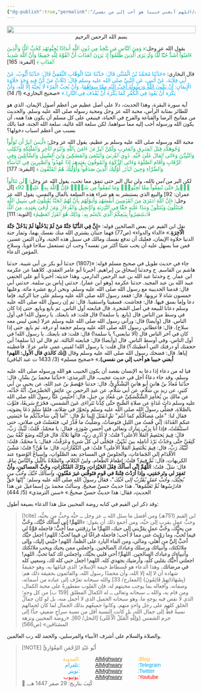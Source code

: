 ```yaml
---
{"dg-publish":true,"permalink":"/مقالات/اللهم أبغني حبيبا هو أحب إلي من نفسي 📝/","tags":["حلاوة_الإيمان","محبة_الله","الإيمان"],"noteIcon":"✨"}
---
```



<div style=" display: flex; justify-content: center;">
<img style="width:100%; object-fit: cover; object-position: bottom;" src="https://images.unsplash.com/photo-1590414979948-0839c609c2db?q=80&w=687&auto=format&fit=crop&ixlib=rb-4.1.0&ixid=M3wxMjA3fDB8MHxwaG90by1wYWdlfHx8fGVufDB8fHx8fA%3D%3D"/>
</div>
<center>بسم الله الرحمن الرحيم</center>

يقول الله عز وجل:<font color="#00b050">﴿ وَمِنَ ٱلنَّاسِ مَن يَتَّخِذُ مِن دُونِ ٱللَّهِ أَندَادٗا يُحِبُّونَهُمۡ كَحُبِّ ٱللَّهِۖ وَٱلَّذِينَ ءَامَنُوٓاْ أَشَدُّ حُبّٗا لِّلَّهِۗ وَلَوۡ يَرَى ٱلَّذِينَ ظَلَمُوٓاْ إِذۡ يَرَوۡنَ ٱلۡعَذَابَ أَنَّ ٱلۡقُوَّةَ لِلَّهِ جَمِيعٗا وَأَنَّ ٱللَّهَ شَدِيدُ ٱلۡعَذَابِ ﴾</font> [البقرة: 165]

قال البخاري:
<font color="#00b0f0">«حَدَّثَنَا مُحَمَّدُ بْنُ الْمُثَنَّى قَالَ: حَدَّثَنَا عَبْدُ الْوَهَّابِ الثَّقَفِيُّ قَالَ: حَدَّثَنَا أَيُّوبُ، عَنْ أَبِي قِلَابَةَ، عَنْ أَنَسٍ، عَنِ النَّبِيِّ صلى الله عليه وسلم قَالَ: (‌ثَلَاثٌ ‌مَنْ ‌كُنَّ ‌فِيهِ وَجَدَ حَلَاوَةَ الْإِيمَانِ: <u>أَنْ يَكُونَ اللَّهُ وَرَسُولُهُ أَحَبَّ إِلَيْهِ مِمَّا سِوَاهُمَ</u>ا، وَأَنْ يُحِبَّ الْمَرْءَ لَا يُحِبُّهُ إِلَّا لِلَّهِ، وَأَنْ يَكْرَهَ أَنْ يَعُودَ فِي الْكُفْرِ كَمَا يَكْرَهُ أَنْ يُقْذَفَ فِي النَّارِ).»</font>
«صحيح البخاري» (1/ 14)

آية سورة البقرة، وهذا الحديث، دلا على أصل عظيم من أعظم أصول الإيمان، الذي هو للطائر بمثابة الرأس، محبة الله عز وجل ومحبة رسوله صلى الله عليه وسلم. والحديث من مفاتيح الرضا والقناعة والفرح في الحياة، فينبغي على كل مسلم أن يكون هذا همه، أن يكون الله ورسوله أحب إليه مما سواهما، لكن سلعة الله غالية، سلعة الله الجنة، فما بالك بسبب من أعظم اسباب دخولها؟ 

محبة الله ورسوله صلى الله عليه وسلم بر عظيم، يقول الله عز وجل:
<font color="#00b050">﴿لَّيۡسَ ٱلۡبِرَّ أَن تُوَلُّواْ وُجُوهَكُمۡ قِبَلَ ٱلۡمَشۡرِقِ وَٱلۡمَغۡرِبِ وَلَٰكِنَّ ٱلۡبِرَّ مَنۡ ءَامَنَ بِٱللَّهِ وَٱلۡيَوۡمِ ٱلۡأٓخِرِ وَٱلۡمَلَٰٓئِكَةِ وَٱلۡكِتَٰبِ وَٱلنَّبِيِّـۧنَ وَءَاتَى ٱلۡمَالَ عَلَىٰ حُبِّهِۦ ذَوِي ٱلۡقُرۡبَىٰ وَٱلۡيَتَٰمَىٰ وَٱلۡمَسَٰكِينَ وَٱبۡنَ ٱلسَّبِيلِ وَٱلسَّآئِلِينَ وَفِي ٱلرِّقَابِ وَأَقَامَ ٱلصَّلَوٰةَ وَءَاتَى ٱلزَّكَوٰةَ وَٱلۡمُوفُونَ بِعَهۡدِهِمۡ إِذَا عَٰهَدُواْۖ وَٱلصَّٰبِرِينَ فِي ٱلۡبَأۡسَآءِ وَٱلضَّرَّآءِ وَحِينَ ٱلۡبَأۡسِۗ أُوْلَٰٓئِكَ ٱلَّذِينَ صَدَقُواْۖ وَأُوْلَٰٓئِكَ هُمُ ٱلۡمُتَّقُونَ ﴾</font> [البقرة: 177]

لكن البر من *آمن بالله*، ولن تنال البر حتى تنفق مما تحب، يقول الله عز وجل: <font color="#00b050">﴿لَن تَنَالُواْ ٱلۡبِرَّ حَتَّىٰ تُنفِقُواْ مِمَّا تُحِبُّونَۚ وَمَا تُنفِقُواْ مِن شَيۡءٖ فَإِنَّ ٱللَّهَ بِهِۦ عَلِيمٞ 92﴾</font> [آل عمران: 92]
والبيع الذي يستبشر به هو شراء هذه السلعة بالمال والنفس، يقول الله عز وجل: 
<font color="#00b050">﴿إِنَّ ٱللَّهَ ٱشۡتَرَىٰ مِنَ ٱلۡمُؤۡمِنِينَ أَنفُسَهُمۡ وَأَمۡوَٰلَهُم بِأَنَّ لَهُمُ ٱلۡجَنَّةَۚ يُقَٰتِلُونَ فِي سَبِيلِ ٱللَّهِ فَيَقۡتُلُونَ وَيُقۡتَلُونَۖ وَعۡدًا عَلَيۡهِ حَقّٗا فِي ٱلتَّوۡرَىٰةِ وَٱلۡإِنجِيلِ وَٱلۡقُرۡءَانِۚ وَمَنۡ أَوۡفَىٰ بِعَهۡدِهِۦ مِنَ ٱللَّهِۚ فَٱسۡتَبۡشِرُواْ بِبَيۡعِكُمُ ٱلَّذِي بَايَعۡتُم بِهِۦۚ وَذَٰلِكَ هُوَ ٱلۡفَوۡزُ ٱلۡعَظِيمُ﴾ </font>[التوبة: 111]

نقل ابن القيم عن بعض الصالحين قوله: 
«**إِنَّ فِي الدُّنْيَا جَنَّةً مَنْ لَمْ يَدْخُلْهَا ‌لَمْ ‌يَدْخُلْ ‌جَنَّةَ ‌الْآخِرَةِ**.»
«الداء والدواء» (ص77)
فهما جنتان يشتري الله منك نفسك بهما، وثمار جنة الدنيا حلاوة الإيمان، فعليك أن تدفع نفسك ومالك في سبيل هذه الجنة، ولأن الثمن عسير، فمن منا يسهل عليه أن يحب شيئا أكثر من نفسه؟ وجب أن تستعمل سلاحا قويا، وسلاح المؤمن الدعاء.

جاء في حديث طويل في صحيح مسلم قوله: 
«(1807) حدثنا أبو بكر بن أبي شيبة. حدثنا هاشم بن القاسم. ح وحدثنا إسحاق بن إبراهيم. أخبرنا أبو عامر العقدي. كلاهما عن عكرمة ابن عمار. ح وحدثنا عبد الله بن عبد الرحمن الدارمي. وهذا حديثه: أخبرنا أبو علي الحنفي عبيد الله بن عبد المجيد. حدثنا عكرمة (وهو ابن عمار). حدثني إياس بن سلمة. حدثني أبي قال:
قدمنا الحديبية مع رسول الله صلى الله عليه وسلم. ونحن أربع عشرة مائة. وعليها خمسون شاة لا ترويها. قال: فقعد رسول الله صلى الله عليه وسلم على جبا الركية. فإما دعا وإما بسق فيها. قال: فجاشت. فسقينا واستقينا. قال: ثم إن رسول الله صلى الله عليه وسلم دعانا للبيعة في أصل الشجرة.
قال فبايعته أول الناس. ثم بايع وبايع. حتى إذا كان في وسط من الناس قال (بايع. يا سلمة!) قال قلت: قد بايعتك. يا رسول الله! في أول الناس. قال (وأيضا) قال: ورآني رسول الله صلى الله عليه وسلم عزلا (يعني ليس معه سلاح). قال: فأعطاني رسول الله صلى الله عليه وسلم حجفة أو درقة. ثم بايع. حتى إذا كان في آخر الناس قال (ألا تبايعني؟ يا سلمة!) قال: قلت: قد بايعتك. يا رسول الله! في أول الناس، وفي أوسط الناس. قال (وأيضا) قال: فبايعته الثالثة. ثم قال لي (يا سلمة! أين حجفتك أو درقتك التي أعطيتك؟) قال قلت: يا رسول الله! لقيني عمي عامر عزلا. فأعطيته إياها. قال: فضحك رسول الله صلى الله عليه وسلم وقال **(إنك كالذي قال الأول: اللهم! أبغني حبيبا هو أحب إلي من نفسي).**»
«صحيح مسلم» (3/ 1433 ت عبد الباقي)

فيا له من دعاء إذا دعا به الإنسان بقصد أن يكون الحبيب هو الله ورسوله صلى الله عليه وسلم، وقد جاء دعاءٌ أجل في حديث عجيب، قال الترمذي:
«حدَّثنا محمدُ بنُ بشّارٍ، قال: حدَّثنا مُعاذُ بنُ هانئٍ أبو هانئٍ اليَشْكُرِيُّ، قال: حدثنا جَهْضمُ بنُ عبدِ اللهِ، عن يحيى بنِ أبي كثيرٍ، عن زيدِ بنِ سَلّامٍ، عن أبي سَلّامٍ، عن عبدِ الرحمنِ بنِ عائِشٍ الحَضْرَميِّ، أنَّهُ حَدَّثَه، عن مالكِ بنِ يُخامِرَ السَّكْسَكِيِّ
عن مُعاذِ بنِ جبلٍ، قال: احتُبِسَ عَنَّا رسولُ اللهِ صلى الله عليه وسلم ذاتَ غَدَاةٍ عن صلاةِ الصُّبحِ حتَّى كِدْنا نَتَراءَى عَينَ الشمس، فخَرَجَ سَريعًا، فثَوَّبَ بالصَّلاةِ، فصَلَّى رسولُ الله صلى الله عليه وسلم وتَجوَّزَ في صَلاتهِ، فلمّا سَلّمَ دَعَا بِصَوتِه، فقال لنا: "على مَصافِّكُم كما أنتُم" ثمَّ انفَتَلَ إلينا ثمَّ قال: "أما إنِّي سَأُحدِّثُكُم ما حَبَسَنِي عنكم الغَدَاةَ: إنِّي قُمتُ من الليلِ فتَوضأْتُ، وصَلَّيتُ ما قُدِّرَ لي، فنَعَسْتُ في صلاتي، حتى استَثْقَلتُ، فإذا أنا بِرَبِّي تبارك وتعالى في أحسنِ صُورَةٍ، فقال: يا محمّدُ، قُلتُ: لَبَّيكَ رَبِّ، قالَ: فِيمَ يَختَصِمُ المَلأُ الأعلى؟ قلتُ: لا أدْرِي ربِّ، قالها ثلاثًا، قال فرَأيْتُه وضَعَ كَفَّهُ بينَ كَتِفَيَّ حتَّى وجَدْتُ بَرْدَ أنامِلِه بينَ ثَدْيَيَّ، فتَجَلَّى لي كلُّ شيءٍ وعَرَفْتُ، فقال: يا محمّدُ، قلتُ: لَبَّيْكَ رَبِّ، قال: فِيمَ يَخْتَصِمُ المَلأُ الأعلى؟ قلتُ: في الكَفّارَاتِ، قال: ما هُنَّ؟ قلتُ: مَشْيُ الأقْدَامِ إلى الجَماعاتِ، والجلوسُ في المساجدِ بعد الصَّلَواتِ، وإسباغُ الوُضوءِ عند الكريهات، قال: ثُمَّ فِيمَ؟ قلتُ: إطعامُ الطّعام، ولينُ الكلامِ، والصَّلاةُ باللّيلِ والنَّاسُ نِيامٌ. قال: سَلْ. قلتُ: **اللَّهُمَّ إنِّي أسألُكَ فِعْلَ الخَيْرَاتِ، وتَرْكَ المُنْكَرَاتِ، وحُبَّ المساكينِ، وأنْ تَغفِرَ لي وتَرحَمَنِي، وإذا أرَدْتَ فِتْنةً في قَومٍ فتَوفَّني غيرَ مَفْتُونٍ**، *وأسألُكَ حُبَّكَ وحُبَّ من يُحِبُّكَ، وحُبَّ عَمَلٍ يُقَرِّبُ إلى حُبِّكَ*"، فقال رسولُ اللهِ صلى الله عليه وسلم: "إنّها حَقٌّ فادرُسُوها ثُمَّ تَعَلَّمُوها".
   هذا حديثٌ حسنٌ صحيحٌ. وسألتُ محمدَ بنَ إسماعيلَ عن هذا الحديثِ، فقال: هذا حديثٌ حسنٌ صحيحٌ.»
«سنن الترمذي» (5/ 444)

وقد ذكر ابن القيم في كتابه روضة المحبين مثل هذا الدعاء بصيغة أطول:
> [!cite] ابن القيم (751هـ)
> ومن أفضل ما سئل الله ــ عز وجل ــ حبُّه وحبُّ من يحبُّه، وحبُّ عملٍ يقرب إلى حبِّه، ومن أجمع ذلك أن يقول: «**اللهمَّ! إني أسألك حُبَّك، وحُبَّ من يحبُّك، وحُبَّ عملٍ يقرِّبني إلى حبك، اللهمَّ! ما رزقتني مما أُحبُّ؛ فاجعله قوَّةً لي فيما تُحبُّ، وما زوْيتَ عني مما لا أحب؛ فاجعله فراغًا لي فيما تُحبُّ؛ اللهم! اجعل حبَّك أحبَّ إليَّ من أهلي، ومالي، ومن الماء البارد على الظمأ، اللهم! حبّبني إليك، وإلى ملائكتك، وأنبيائك ورسلك وعبادك الصالحين. واجعلني ممن يحبك ويحب ملائكتك وأنبياءك وعبادك الصالحين. اللهمَّ! أحي قلبي بحبِّك، واجعلني لك كما تحبُّ. اللهم! اجعلني أُحبُّك بقلبي كلِّهِ، وأرضيك بجهدي كله. اللهم! اجعل حبي كله لك، وسعيي كله في مرضاتك.**
> وهذا الدعاء هو فُسطاط خيمة الإسلام؛ الذي قيامُها به، وهو حقيقةُ شهادة أن لا إله إلا الله، وأن محمدًا رسول الله، والقائمون بحقيقة ذلك هم: {بِشَهَادَاتِهِمْ قَائِمُونَ} [المعارج/ 33] والله سبحانه تعرَّف إلى عباده من أسمائه، وصفاته، وأفعاله بما يوجب محبتهم له، فإن القلوب مفطورةٌ على محبة الكمال، ومن قام به، والله ــ سبحانه وتعالى ــ له الكمالُ المطلق [159 ب] من كل وجهٍ؛ الذي لا نقص فيه بوجهٍ ما، وهو سبحانه الجميل الذي لا أجمل منه، بل لو كان جمالُ الخلق كلهم على رجل واحدٍ منهم، وكانوا جميعُهم بذلك الجمال لما كان لجمالهم نسبةٌ قطُّ إلى جمال الله، بل كانت النسبة أقل من نسبة سراجٍ ضعيفٍ جدًّا إلى جرم الشمس {وَلِلَّهِ الْمَثَلُ الْأَعْلَى} [النحل/ 60].
> «روضة المحبين ونزهة المشتاقين» (ص566)

والصلاة والسلام على أشرف الأنبياء والمرسلين، والحمد لله رب العالمين. 
> [!NOTE]   أَبُو عَبْدِ الرَّحْمَنِ المِغْوَارِيُّ 
> <div style="display: flex; width: 100%; text-align: center; font-family: sans-serif;"> <div style="flex: 1; text-align: right; color: #ffb329;">المدونة:</div>     <div style="flex: 1;">    <a href="https://almighwary.netlify.app">AlMighwary</a>  </div><div style="flex: 1; text-align: left; color: #ffb329;">:Blog</div></div>
>     <div style="display: flex; width: 100%; text-align: center; font-family: sans-serif;"> <div style="flex: 1; text-align: right; color: #01abe9;">تلغرام:</div>      <div style="flex: 1;">        <a href="https://t.me/AlMighwary">AlMighwary</a>      </div>      <div style="flex: 1; text-align: left; color: #01abe9;">:Telegram</div>   </div>
>    
>    <div style="display: flex; width: 100%; text-align: center; font-family: sans-serif;">     <div style="flex: 1; text-align: right; color: #01abe9;">تويتر:</div>      <div style="flex: 1;">       <a href="https://x.com/AlMighwary">AlMighwary</a>      </div>     <div style="flex: 1; text-align: left; color: #01abe9;">:Twitter</div>    </div> <div style="display: flex; width: 100%; text-align: center; font-family: sans-serif;">      <div style="flex: 1; text-align: right; color: #fb0101;">يوتيوب:</div><div style="flex: 1;"> <a href="https://www.youtube.com/@AlMighwary">AlMighwary</a>      </div>  <div style="flex: 1; text-align: left; color: #fb0101;">:Youtube</div>   </div>   
>    <footer>📅 كُتِبَ  بتاريخ: 29 صفر 1447 هـــ</footer>
 